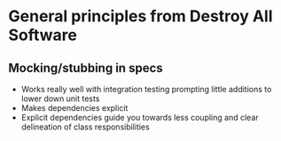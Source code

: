 # General principles from Destroy All Software

## Mocking/stubbing in specs

- Works really well with integration testing prompting little additions to lower down unit tests
- Makes dependencies explicit
- Explicit dependencies guide you towards less coupling and clear delineation of class responsibilities



